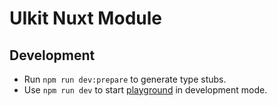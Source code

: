 # UIkit Nuxt Module

## Development

- Run `npm run dev:prepare` to generate type stubs.
- Use `npm run dev` to start [playground](./playground) in development mode.
